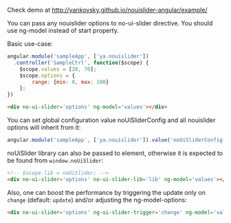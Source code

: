 Check demo at http://yankovsky.github.io/nouislider-angular/example/

You can pass any nouislider options to no-ui-slider directive. You should use ng-model instead of start property.

Basic use-case:

```javascript
angular.module('sampleApp', ['ya.nouislider'])
  .controller('SampleCtrl', function($scope) {
    $scope.values = [20, 70];
    $scope.options = {
        range: {min: 0, max: 100}
    };
})
```
```html
<div no-ui-slider='options' ng-model='values'></div>
```

You can set global configuration value noUiSliderConfig and all nouislider options will inherit from it:

```javascript
angular.module('sampleApp', ['ya.nouislider']).value('noUiSliderConfig', {step: 1})
```

noUiSlider library can also be passed to element, otherwise it is expected to be found from `window.noUiSlider`:

```html
<!-- $scope.lib = noUiSlider; -->
<div no-ui-slider='options' no-ui-slider-lib='lib' ng-model='values'></div>
```

Also, one can boost the performance by triggering the update only on `change` (default: `update`) and/or adjusting the ng-model-options:

```html
<div no-ui-slider='options' ng-ui-slider-trigger='change' ng-model='values' ng-model-options='{ debounce: 500 }'></div>
```
